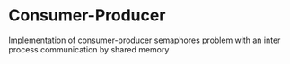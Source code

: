 # Consumer-Producer
Implementation of consumer-producer semaphores problem with an inter process communication by shared memory
